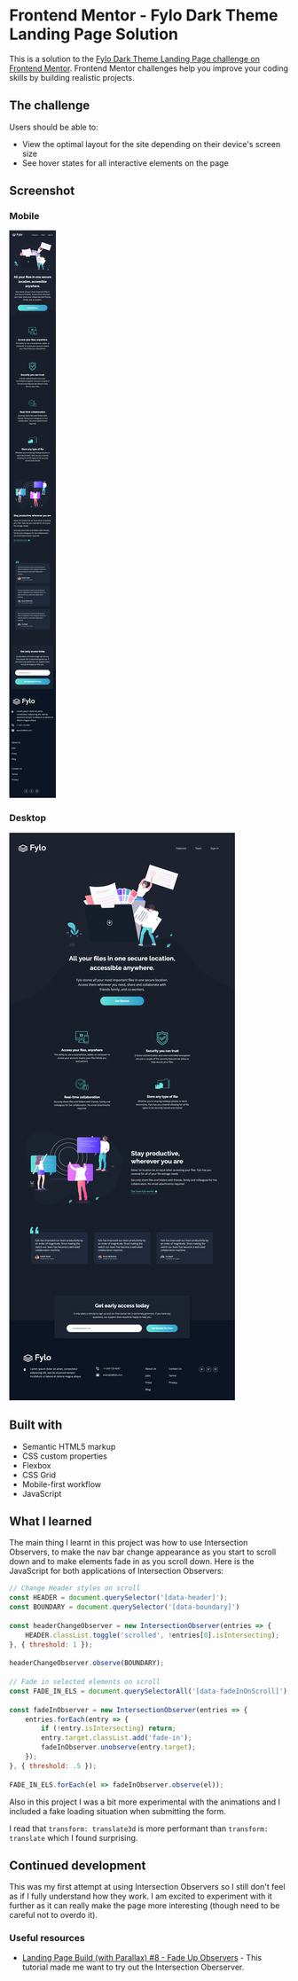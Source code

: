 # Frontend Mentor - Fylo Dark Theme Landing Page Solution

This is a solution to the [Fylo Dark Theme Landing Page challenge on Frontend Mentor](https://www.frontendmentor.io/challenges/fylo-dark-theme-landing-page-5ca5f2d21e82137ec91a50fd). Frontend Mentor challenges help you improve your coding skills by building realistic projects. 

## The challenge

Users should be able to:

- View the optimal layout for the site depending on their device's screen size
- See hover states for all interactive elements on the page

## Screenshot

### Mobile

![](./screenshot-mobile.png)

### Desktop
![](./screenshot-desktop.png)

## Built with

- Semantic HTML5 markup
- CSS custom properties
- Flexbox
- CSS Grid
- Mobile-first workflow
- JavaScript

## What I learned

The main thing I learnt in this project was how to use Intersection Observers, to make the nav bar change appearance as you start to scroll down and to make elements fade in as you scroll down. Here is the JavaScript for both applications of Intersection Observers:

```js
// Change Header styles on scroll
const HEADER = document.querySelector('[data-header]');
const BOUNDARY = document.querySelector('[data-boundary]')

const headerChangeObserver = new IntersectionObserver(entries => {
    HEADER.classList.toggle('scrolled', !entries[0].isIntersecting);
}, { threshold: 1 });

headerChangeObserver.observe(BOUNDARY);

// Fade in selected elements on scroll
const FADE_IN_ELS = document.querySelectorAll('[data-fadeInOnScroll]');

const fadeInObserver = new IntersectionObserver(entries => {
    entries.forEach(entry => {
        if (!entry.isIntersecting) return;
        entry.target.classList.add('fade-in');
        fadeInObserver.unobserve(entry.target);
    });
}, { threshold: .5 });

FADE_IN_ELS.forEach(el => fadeInObserver.observe(el));
```

Also in this project I was a bit more experimental with the animations and I included a fake loading situation when submitting the form.

I read that `transform: translate3d` is more performant than `transform: translate` which I found surprising.

## Continued development

This was my first attempt at using Intersection Observers so I still don't feel as if I fully understand how they work. I am excited to experiment with it further as it can really make the page more interesting (though need to be careful not to overdo it).

### Useful resources

- [Landing Page Build (with Parallax) #8 - Fade Up Observers](https://www.youtube.com/watch?v=Fwa2UsXqqMM&list=PL4cUxeGkcC9iAkdBGipl-sd_x9JQKXwK9&index=8) - This tutorial made me want to try out the Intersection Oberserver.

